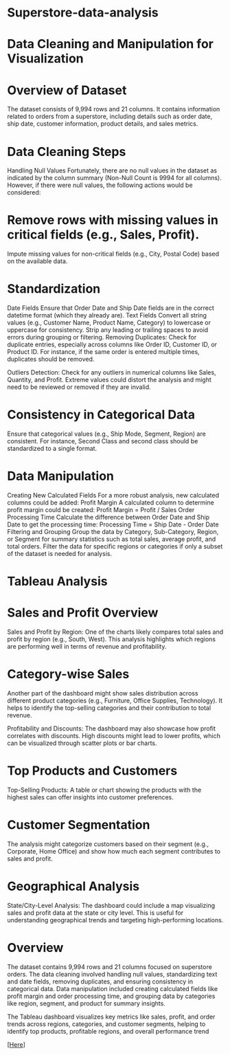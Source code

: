 # Superstore-data-analysis

# Data Cleaning and Manipulation for Visualization

# Overview of Dataset
The dataset consists of 9,994 rows and 21 columns. It contains information related to orders from a superstore, including details such as order date, ship date, customer information, product details, and sales metrics.

# Data Cleaning Steps
Handling Null Values Fortunately, there are no null values in the dataset as indicated by the column summary (Non-Null Count is 9994 for all columns). However, if there were null values, the following actions would be considered:

# Remove rows with missing values in critical fields (e.g., Sales, Profit).
Impute missing values for non-critical fields (e.g., City, Postal Code) based on the available data.

# Standardization
Date Fields
Ensure that Order Date and Ship Date fields are in the correct datetime format (which they already are).
Text Fields
Convert all string values (e.g., Customer Name, Product Name, Category) to lowercase or uppercase for consistency.
Strip any leading or trailing spaces to avoid errors during grouping or filtering.
Removing Duplicates: Check for duplicate entries, especially across columns like Order ID, Customer ID, or Product ID. For instance, if the same order is entered multiple times, duplicates should be removed.

Outliers Detection: Check for any outliers in numerical columns like Sales, Quantity, and Profit. Extreme values could distort the analysis and might need to be reviewed or removed if they are invalid.

# Consistency in Categorical Data
Ensure that categorical values (e.g., Ship Mode, Segment, Region) are consistent. For instance, Second Class and second class should be standardized to a single format.

# Data Manipulation
Creating New Calculated Fields For a more robust analysis, new calculated columns could be added:
Profit Margin A calculated column to determine profit margin could be created: Profit Margin = Profit / Sales
Order Processing Time Calculate the difference between Order Date and Ship Date to get the processing time: Processing Time = Ship Date - Order Date
Filtering and Grouping
Group the data by Category, Sub-Category, Region, or Segment for summary statistics such as total sales, average profit, and total orders.
Filter the data for specific regions or categories if only a subset of the dataset is needed for analysis.

# Tableau Analysis

# Sales and Profit Overview
Sales and Profit by Region: One of the charts likely compares total sales and profit by region (e.g., South, West). This analysis highlights which regions are performing well in terms of revenue and profitability.

# Category-wise Sales 
Another part of the dashboard might show sales distribution across different product categories (e.g., Furniture, Office Supplies, Technology). It helps to identify the top-selling categories and their contribution to total revenue.

Profitability and Discounts: The dashboard may also showcase how profit correlates with discounts. High discounts might lead to lower profits, which can be visualized through scatter plots or bar charts.

# Top Products and Customers
Top-Selling Products: A table or chart showing the products with the highest sales can offer insights into customer preferences.

# Customer Segmentation 
The analysis might categorize customers based on their segment (e.g., Corporate, Home Office) and show how much each segment contributes to sales and profit.

# Geographical Analysis
State/City-Level Analysis: The dashboard could include a map visualizing sales and profit data at the state or city level. This is useful for understanding geographical trends and targeting high-performing locations.

# Overview
The dataset contains 9,994 rows and 21 columns focused on superstore orders. The data cleaning involved handling null values, standardizing text and date fields, removing duplicates, and ensuring consistency in categorical data. Data manipulation included creating calculated fields like profit margin and order processing time, and grouping data by categories like region, segment, and product for summary insights.

The Tableau dashboard visualizes key metrics like sales, profit, and order trends across regions, categories, and customer segments, helping to identify top products, profitable regions, and overall performance trend

[[Here](https://public.tableau.com/app/profile/babajide.onanibosi/viz/superstore_16571232715590/Dashboard1?publish=yes)]
